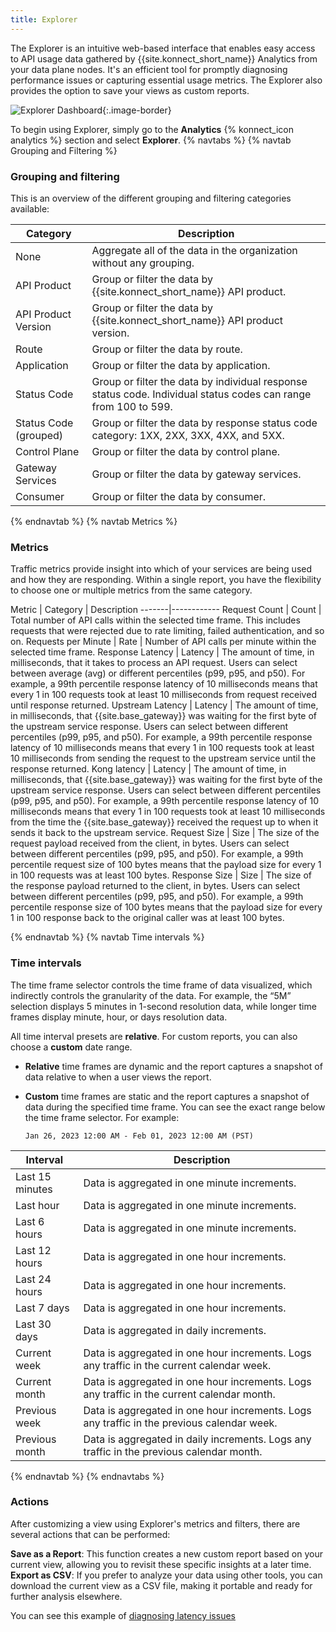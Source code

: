 ```yaml
---
title: Explorer
---
```


The Explorer is an intuitive web-based interface that enables easy access to API usage data gathered by {{site.konnect_short_name}} Analytics from your data plane nodes. It's an efficient tool for promptly diagnosing performance issues or capturing essential usage metrics. The Explorer also provides the option to save your views as custom reports.

![Explorer Dashboard](/assets/images/products/konnect/analytics/konnect-explorer-dashboard.png){:.image-border}

To begin using Explorer, simply go to the **Analytics** {% konnect_icon analytics %} section and select **Explorer**. 
{% navtabs %}
{% navtab Grouping and Filtering %}
### Grouping and filtering

This is an overview of the different grouping and filtering categories available: 

Category | Description
---------|------------
None | Aggregate all of the data in the organization without any grouping.
API Product | Group or filter the data by {{site.konnect_short_name}} API product.
API Product Version | Group or filter the data by {{site.konnect_short_name}} API product version.
Route | Group or filter the data by route.
Application | Group or filter the data by application.
Status Code | Group or filter the data by individual response status code. Individual status codes can range from 100 to 599.
Status Code (grouped) | Group or filter the data by response status code category: 1XX, 2XX, 3XX, 4XX, and 5XX.
Control Plane | Group or filter the data by control plane.
Gateway Services | Group or filter the data by gateway services.
Consumer | Group or filter the data by consumer.
{% endnavtab %}
{% navtab Metrics %}

### Metrics

Traffic metrics provide insight into which of your services are being used and how they are responding. Within a single report, you have the flexibility to choose one or multiple metrics from the same category.

Metric | Category | Description
-------|------------
Request Count | Count | Total number of API calls within the selected time frame. This includes requests that were rejected due to rate limiting, failed authentication, and so on.
Requests per Minute | Rate | Number of API calls per minute within the selected time frame.
Response Latency | Latency | The amount of time, in milliseconds, that it takes to process an API request. Users can select between average (avg) or different percentiles (p99, p95, and p50). For example, a 99th percentile response latency of 10 milliseconds means that every 1 in 100 requests took at least 10 milliseconds from request received until response returned. 
Upstream Latency | Latency | The amount of time, in milliseconds, that {{site.base_gateway}} was waiting for the first byte of the upstream service response. Users can select between different percentiles (p99, p95, and p50). For example, a 99th percentile response latency of 10 milliseconds means that every 1 in 100 requests took at least 10 milliseconds from sending the request to the upstream service until the response returned.
Kong latency | Latency | The amount of time, in milliseconds, that {{site.base_gateway}} was waiting for the first byte of the upstream service response. Users can select between different percentiles (p99, p95, and p50). For example, a 99th percentile response latency of 10 milliseconds means that every 1 in 100 requests took at least 10 milliseconds from the time the {{site.base_gateway}} received the request up to when it sends it back to the upstream service.
Request Size | Size | The size of the request payload received from the client, in bytes. Users can select between different percentiles (p99, p95, and p50). For example, a 99th percentile request size of 100 bytes means that the payload size for every 1 in 100 requests was at least 100 bytes.
Response Size | Size | The size of the response payload returned to the client, in bytes. Users can select between different percentiles (p99, p95, and p50). For example, a 99th percentile response size of 100 bytes means that the payload size for every 1 in 100 response back to the original caller was at least 100 bytes.

{% endnavtab %}
{% navtab Time intervals %}
### Time intervals

The time frame selector controls the time frame of data visualized, which indirectly controls the
granularity of the data. For example, the “5M” selection displays 5 minutes in
1-second resolution data, while longer time frames display minute, hour, or days resolution data.

All time interval presets are **relative**. 
For custom reports, you can also choose a **custom** date range.

* **Relative** time frames are dynamic and the report captures a snapshot of data
relative to when a user views the report.
* **Custom** time frames are static and the report captures a snapshot of data
during the specified time frame. You can see the exact range below
the time frame selector. For example:

    ```
    Jan 26, 2023 12:00 AM - Feb 01, 2023 12:00 AM (PST)
    ```

Interval | Description  
---------|-------------
Last 15 minutes | Data is aggregated in one minute increments.
Last hour| Data is aggregated in one minute increments.
Last 6 hours | Data is aggregated in one minute increments.
Last 12 hours| Data is aggregated in one hour increments.
Last 24 hours| Data is aggregated in one hour increments.
Last 7 days | Data is aggregated in one hour increments.
Last 30 days | Data is aggregated in daily increments.
Current week | Data is aggregated in one hour increments. Logs any traffic in the current calendar week. 
Current month | Data is aggregated in one hour increments. Logs any traffic in the current calendar month. 
Previous week | Data is aggregated in one hour increments. Logs any traffic in the previous calendar week.
Previous month | Data is aggregated in daily increments. Logs any traffic in the previous calendar month. 

{% endnavtab %}
{% endnavtabs %}
### Actions

After customizing a view using Explorer's metrics and filters, there are several actions that can be performed:

**Save as a Report**: This function creates a new custom report based on your current view, allowing you to revisit these specific insights at a later time.
**Export as CSV**: If you prefer to analyze your data using other tools, you can download the current view as a CSV file, making it portable and ready for further analysis elsewhere.

You can see this example of [diagnosing latency issues](/konnect/analytics/use-cases/latency)